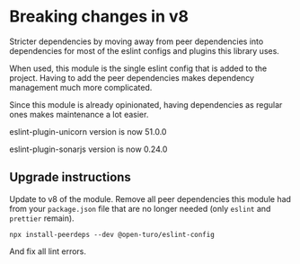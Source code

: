 # Breaking changes in v8

Stricter dependencies by moving away from peer dependencies into dependencies for most of the eslint configs and plugins this
library uses.

When used, this module is the single eslint config that is added to the project. Having to add the peer dependencies
makes dependency management much more complicated.

Since this module is already opinionated, having dependencies as regular ones makes maintenance a lot easier.

eslint-plugin-unicorn version is now 51.0.0

eslint-plugin-sonarjs version is now 0.24.0

## Upgrade instructions

Update to v8 of the module. Remove all peer dependencies this module had from your
`package.json` file that are no longer needed (only `eslint` and `prettier` remain).

```shell
npx install-peerdeps --dev @open-turo/eslint-config
```

And fix all lint errors.
